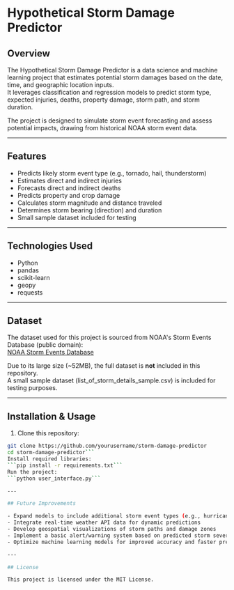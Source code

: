 # Hypothetical Storm Damage Predictor

## Overview

The Hypothetical Storm Damage Predictor is a data science and machine learning project that estimates potential storm damages based on the date, time, and geographic location inputs.  
It leverages classification and regression models to predict storm type, expected injuries, deaths, property damage, storm path, and storm duration.

The project is designed to simulate storm event forecasting and assess potential impacts, drawing from historical NOAA storm event data.

---

## Features

- Predicts likely storm event type (e.g., tornado, hail, thunderstorm)
- Estimates direct and indirect injuries
- Forecasts direct and indirect deaths
- Predicts property and crop damage
- Calculates storm magnitude and distance traveled
- Determines storm bearing (direction) and duration
- Small sample dataset included for testing

---

## Technologies Used

- Python
- pandas
- scikit-learn
- geopy
- requests

---

## Dataset

The dataset used for this project is sourced from NOAA's Storm Events Database (public domain):  
[NOAA Storm Events Database](https://www.ncei.noaa.gov/maps/storm-events/)

Due to its large size (~52MB), the full dataset is **not** included in this repository.  
A small sample dataset (list_of_storm_details_sample.csv) is included for testing purposes.

---

## Installation & Usage

1. Clone this repository:
```bash
git clone https://github.com/yourusername/storm-damage-predictor
cd storm-damage-predictor```
Install required libraries:
```pip install -r requirements.txt```
Run the project:
```python user_interface.py```

---

## Future Improvements

- Expand models to include additional storm event types (e.g., hurricanes, winter storms)
- Integrate real-time weather API data for dynamic predictions
- Develop geospatial visualizations of storm paths and damage zones
- Implement a basic alert/warning system based on predicted storm severity
- Optimize machine learning models for improved accuracy and faster predictions

---

## License

This project is licensed under the MIT License.